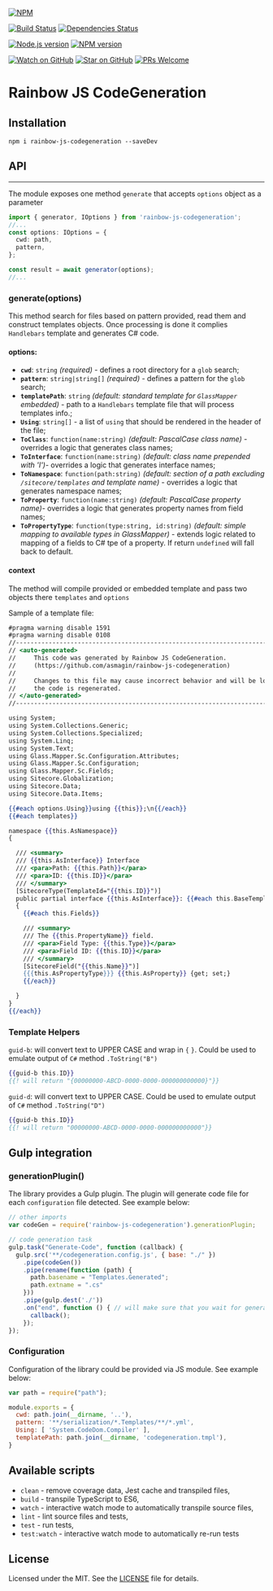 [![NPM][package-badge]][package]

[![Build Status][travis-badge]][travis-ci]
[![Dependencies Status][dependencies-badge]][dependencies]

[![Node.js version][nodejs-badge]][nodejs]
[![NPM version][npm-badge]][npm]

[![Watch on GitHub][github-watch-badge]][github-watch]
[![Star on GitHub][github-star-badge]][github-star]
[![PRs Welcome][prs-badge]][prs]

# Rainbow JS CodeGeneration

## Installation

```
npm i rainbow-js-codegeneration --saveDev
```

## API
---

The module exposes one method `generate` that accepts `options` object as a parameter


``` typescript
import { generator, IOptions } from 'rainbow-js-codegeneration';
//...
const options: IOptions = {
  cwd: path,
  pattern,
};

const result = await generator(options);
//...
```
### generate(options)
This method search for files based on pattern provided, read them and construct templates objects. Once processing is done it complies `Handlebars` template and generates C# code.

#### options:
- **`cwd`**: `string` *(required)* - defines a root directory for a `glob` search;
- **`pattern`**: `string|string[]` *(required)* - defines a pattern for  the `glob` search;
- **`templatePath`**: `string` *(default: standard template for `GlassMapper` embedded)* -  path to a `Handlebars` template file that will process templates info.;
- **`Using`**: `string[]` - a list of `using` that should be rendered in the header of the file;
- **`ToClass`**: `function(name:string)` *(default: PascalCase class name)* - overrides a logic that generates class names;
- **`ToInterface`**: `function(name:string)` *(default: class name prepended with 'I')*- overrides a logic that generates interface names;
- **`ToNamespace`**: `function(path:string)` *(default: section of a path excluding `/sitecore/templates` and template name)* - overrides a logic that generates namespace names;
- **`ToProperty`**: `function(name:string)` *(default: PascalCase property name)*- overrides a logic that generates property names from field names;
- **`ToPropertyType`**: `function(type:string, id:string)` *(default: simple mapping to available types in GlassMapper)* - extends logic related to mapping of a fields to C# tpe of a property. If return `undefined` will fall back to default.

#### context
The method will compile provided or embedded template and pass two objects there `templates` and `options`

Sample of a template file:
``` handlebars
#pragma warning disable 1591
#pragma warning disable 0108
//------------------------------------------------------------------------------
// <auto-generated>
//     This code was generated by Rainbow JS CodeGeneration.
//     (https://github.com/asmagin/rainbow-js-codegeneration)
//
//     Changes to this file may cause incorrect behavior and will be lost if
//     the code is regenerated.
// </auto-generated>
//------------------------------------------------------------------------------

using System;
using System.Collections.Generic;
using System.Collections.Specialized;
using System.Linq;
using System.Text;
using Glass.Mapper.Sc.Configuration.Attributes;
using Glass.Mapper.Sc.Configuration;
using Glass.Mapper.Sc.Fields;
using Sitecore.Globalization;
using Sitecore.Data;
using Sitecore.Data.Items;

{{#each options.Using}}using {{this}};\n{{/each}}
{{#each templates}}

namespace {{this.AsNamespace}}
{

  /// <summary>
  /// {{this.AsInterface}} Interface
  /// <para>Path: {{this.Path}}</para>
  /// <para>ID: {{this.ID}}</para>
  /// </summary>
  [SitecoreType(TemplateId="{{this.ID}}")]
  public partial interface {{this.AsInterface}}: {{#each this.BaseTemplates}}{{this.AsInterface}}, {{/each}}IGlassBase
  {
    {{#each this.Fields}}

    /// <summary>
    /// The {{this.PropertyName}} field.
    /// <para>Field Type: {{this.Type}}</para>
    /// <para>Field ID: {{this.ID}}</para>
    /// </summary>
    [SitecoreField("{{this.Name}}")]
    {{{this.AsPropertyType}}} {{this.AsProperty}} {get; set;}
    {{/each}}

  }
}
{{/each}}
```

### Template Helpers
`guid-b`: will convert text to UPPER CASE and wrap in `{` `}`. Could be used to emulate output of `C#` method `.ToString("B")`
``` handlebars
{{guid-b this.ID}}
{{! will return "{00000000-ABCD-0000-0000-000000000000}"}}
```
`guid-d`: will convert text to UPPER CASE. Could be used to emulate output of `C#` method `.ToString("D")`
``` handlebars
{{guid-b this.ID}}
{{! will return "00000000-ABCD-0000-0000-000000000000"}}
```

## Gulp integration
### generationPlugin()
The library provides a Gulp plugin. The plugin will generate code file for each `configuration` file detected. See example below:

``` js
// other imports
var codeGen = require('rainbow-js-codegeneration').generationPlugin;

// code generation task
gulp.task("Generate-Code", function (callback) {
  gulp.src('**/codegeneration.config.js', { base: "./" })
    .pipe(codeGen())
    .pipe(rename(function (path) {
      path.basename = "Templates.Generated";
      path.extname = ".cs"
    }))
    .pipe(gulp.dest('./'))
    .on("end", function () { // will make sure that you wait for generation to finish
      callback();
    });
});
```

### Configuration
Configuration of the library could be provided via JS module. See example below:
``` js
var path = require("path");

module.exports = {
  cwd: path.join(__dirname, '..'),
  pattern: '**/serialization/*.Templates/**/*.yml',
  Using: [ 'System.CodeDom.Compiler' ],
  templatePath: path.join(__dirname, 'codegeneration.tmpl'),
}
```

## Available scripts

+ `clean` - remove coverage data, Jest cache and transpiled files,
+ `build` - transpile TypeScript to ES6,
+ `watch` - interactive watch mode to automatically transpile source files,
+ `lint` - lint source files and tests,
+ `test` - run tests,
+ `test:watch` - interactive watch mode to automatically re-run tests

## License
Licensed under the MIT. See the [LICENSE](https://github.com/asmagin/rainbow-js-codegeneration/blob/master/LICENSE) file for details.

[package-badge]: https://nodei.co/npm/rainbow-js-codegeneration.png?downloads=true&downloadRank=true&stars=true
[package]: https://npmjs.org/package/rainbow-js-codegeneration

[dependencies-badge]: https://david-dm.org/asmagin/rainbow-js-codegeneration/dev-status.svg
[dependencies]: https://david-dm.org/asmagin/rainbow-js-codegeneration

[nodejs-badge]: https://img.shields.io/badge/node->=%206.9.0-blue.svg
[nodejs]: https://nodejs.org/dist/latest-v6.x/docs/api/

[npm-badge]: https://img.shields.io/badge/npm->=%203.10.8-blue.svg
[npm]: https://docs.npmjs.com/

[travis-badge]: https://travis-ci.org/asmagin/rainbow-js-codegeneration.svg?branch=master
[travis-ci]: https://travis-ci.org/asmagin/rainbow-js-codegeneration

[license]: https://github.com/asmagin/rainbow-js-codegeneration/blob/master/LICENSE

[prs-badge]: https://img.shields.io/badge/PRs-welcome-brightgreen.svg
[prs]: http://makeapullrequest.com

[github-watch-badge]: https://img.shields.io/github/watchers/asmagin/rainbow-js-codegeneration.svg?style=social
[github-watch]: https://github.com/asmagin/rainbow-js-codegeneration/watchers

[github-star-badge]: https://img.shields.io/github/stars/asmagin/rainbow-js-codegeneration.svg?style=social
[github-star]: https://github.com/asmagin/rainbow-js-codegeneration/stargazers